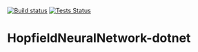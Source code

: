 [![Build status](https://ci.appveyor.com/api/projects/status/aalmr0yn7mpy2vhf?svg=true)](https://ci.appveyor.com/project/OlivierMounicq/hopfieldneuralnetwork-dotnet)
[![Tests Status](https://img.shields.io/appveyor/tests/OlivierMounicq/hopfieldneuralnetwork-dotnet.svg?logo=appveyor)](https://ci.appveyor.com/project/OlivierMounicq/hopfieldneuralnetwork-dotnet/build/tests)

# HopfieldNeuralNetwork-dotnet
